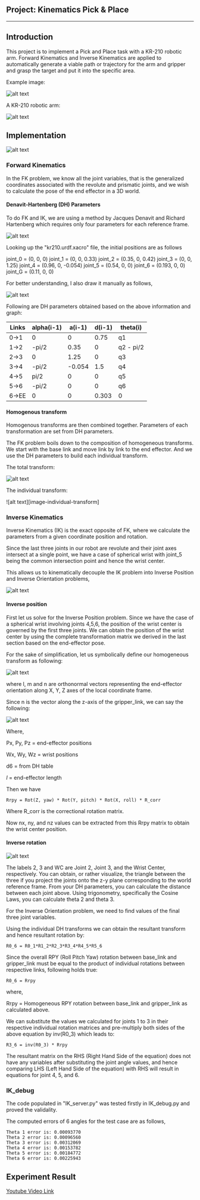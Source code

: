 ## Project: Kinematics Pick & Place

---

[//]: # (Image References)

[image1]: ./misc_images/misc1.png
[image2]: ./misc_images/misc3.png
[image3]: ./misc_images/misc2.png

[image-kr210]: ./writeup_images/kr210.png
[image-implement]: ./writeup_images/fk-vs-ik.png
[image-total-transform]: ./writeup_images/total-transform.png
[image-inididual-transform]: ./writeup_images/inididual-transform.png
[image-fk-dh]: ./writeup_images/fk-dh.png
[image-dh-table]: ./writeup_images/dh-table-handdraft.png
[image-ik-1]: ./writeup_images/ik-1.png
[image-ik-3]: ./writeup_images/ik-3.png
[image-inverse-position-1]: ./writeup_images/inverse-position-1.png
[image-inverse-position-2]: ./writeup_images/inverse-position-2.png
[image-inverse-rotation]: ./writeup_images/inverse-rotation.png

## Introduction

This project is to implement a Pick and Place task with a KR-210 robotic arm. Forward Kinematics and Inverse Kinematics are applied to automatically generate a viable path or trajectory for the arm and gripper and grasp the target and put it into the specific area. 

Example image:

![alt text][image3]

A KR-210 robotic arm:

![alt text][image-kr210]

## Implementation

![alt text][image-implement]

### Forward Kinematics

In the FK problem, we know all the joint variables, that is the generalized coordinates associated with the revolute and prismatic joints, and we wish to calculate the pose of the end effector in a 3D world. 

#### Denavit-Hartenberg (DH) Parameters

To do FK and IK, we are using a method by Jacques Denavit and Richard Hartenberg which requires only four parameters for each reference frame.

![alt text][image-fk-dh]

Looking up the "kr210.urdf.xacro" file, the initial positions are as follows

joint_0 = (0, 0, 0)
joint_1 = (0, 0, 0.33)
joint_2 = (0.35, 0, 0.42)
joint_3 = (0, 0, 1.25)
joint_4 = (0.96, 0, -0.054)
joint_5 = (0.54, 0, 0)
joint_6 = (0.193, 0, 0)
joint_G = (0.11, 0, 0)

For better understanding, I also draw it manually as follows,

![alt text][image-dh-table]

Following are DH parameters obtained based on the above information and graph:

Links | alpha(i-1) | a(i-1) | d(i-1) | theta(i)
--- | --- | --- | --- | ---
0->1 | 0 | 0 | 0.75 | q1
1->2 | -pi/2 | 0.35 | 0 | q2 - pi/2
2->3 | 0 | 1.25 | 0 | q3
3->4 |  -pi/2 | -0.054 | 1.5 | q4
4->5 | pi/2 | 0 | 0 | q5
5->6 | -pi/2 | 0 | 0 | q6
6->EE | 0 | 0 | 0.303 | 0

#### Homogenous transform

Homogenous transforms are then combined together. Parameters of each transformation are set from DH parameters.

The FK problem boils down to the composition of homogeneous transforms. We start with the base link and move link by link to the end effector. And we use the DH parameters to build each individual transform.

The total transform:

![alt text][image-total-transform]

The individual transform:

![alt text][image-individual-transform]

### Inverse Kinematics

Inverse Kinematics (IK) is the exact opposite of FK, where we calculate the parameters from a given coordinate position and rotation.

Since the last three joints in our robot are revolute and their joint axes intersect at a single point, we have a case of spherical wrist with joint_5 being the common intersection point and hence the wrist center.

This allows us to kinematically decouple the IK problem into Inverse Position and Inverse Orientation problems,

![alt text][image-ik-1]

#### Inverse position

First let us solve for the Inverse Position problem. Since we have the case of a spherical wrist involving joints 4,5,6, the position of the wrist center is governed by the first three joints. We can obtain the position of the wrist center by using the complete transformation matrix we derived in the last section based on the end-effector pose.

For the sake of simplification, let us symbolically define our homogeneous transform as following:

![alt text][image-inverse-position-1]

where l, m and n are orthonormal vectors representing the end-effector orientation along X, Y, Z axes of the local coordinate frame.

Since n is the vector along the z-axis of the gripper_link, we can say the following:

![alt text][image-inverse-position-2]

Where,

Px, Py, Pz = end-effector positions

Wx, Wy, Wz = wrist positions

d6 = from DH table

_l_ = end-effector length

Then we have

```Rrpy = Rot(Z, yaw) * Rot(Y, pitch) * Rot(X, roll) * R_corr```

Where R_corr is the correctional rotation matrix.

Now nx, ny, and nz values can be extracted from this Rrpy matrix to obtain the wrist center position.

#### Inverse rotation

![alt text][image-inverse-rotation]

The labels 2, 3 and WC are Joint 2, Joint 3, and the Wrist Center, respectively. You can obtain, or rather visualize, the triangle between the three if you project the joints onto the z-y plane corresponding to the world reference frame. From your DH parameters, you can calculate the distance between each joint above. Using trigonometry, specifically the Cosine Laws, you can calculate theta 2 and theta 3.

For the Inverse Orientation problem, we need to find values of the final three joint variables.

Using the individual DH transforms we can obtain the resultant transform and hence resultant rotation by:

```R0_6 = R0_1*R1_2*R2_3*R3_4*R4_5*R5_6```

Since the overall RPY (Roll Pitch Yaw) rotation between base_link and gripper_link must be equal to the product of individual rotations between respective links, following holds true:

```R0_6 = Rrpy```

where,

Rrpy = Homogeneous RPY rotation between base_link and gripper_link as calculated above.

We can substitute the values we calculated for joints 1 to 3 in their respective individual rotation matrices and pre-multiply both sides of the above equation by inv(R0_3) which leads to:

```R3_6 = inv(R0_3) * Rrpy```

The resultant matrix on the RHS (Right Hand Side of the equation) does not have any variables after substituting the joint angle values, and hence comparing LHS (Left Hand Side of the equation) with RHS will result in equations for joint 4, 5, and 6.

### IK_debug

The code populated in "IK_server.py" was tested firstly in IK_debug.py and proved the validality. 

The computed errors of 6 angles for the test case are as follows,

```
Theta 1 error is: 0.00093770
Theta 2 error is: 0.00096560
Theta 3 error is: 0.00312069
Theta 4 error is: 0.00153782
Theta 5 error is: 0.00184772
Theta 6 error is: 0.00225943
```

## Experiment Result

[Youtube Video Link](https://youtu.be/wlhXFR8UUfk)

